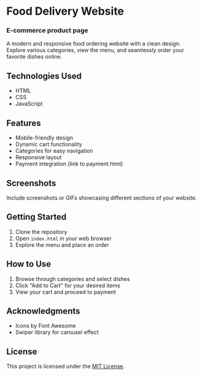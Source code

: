 # Food Delivery Website
### E-commerce product page 

A modern and responsive food ordering website with a clean design. Explore various categories, view the menu, and seamlessly order your favorite dishes online.

## Technologies Used

- HTML
- CSS
- JavaScript

## Features

- Mobile-friendly design
- Dynamic cart functionality
- Categories for easy navigation
- Responsive layout
- Payment integration (link to payment.html)

## Screenshots

Include screenshots or GIFs showcasing different sections of your website.

## Getting Started

1. Clone the repository
2. Open `index.html` in your web browser
3. Explore the menu and place an order

## How to Use

1. Browse through categories and select dishes
2. Click "Add to Cart" for your desired items
3. View your cart and proceed to payment

## Acknowledgments

- Icons by Font Awesome
- Swiper library for carousel effect

## License

This project is licensed under the [MIT License](LICENSE).

